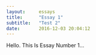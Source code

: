 ```yaml
---
layout:     essays
title:      "Essay 1"
subtitle:   "Test 2"
date:       2016-12-03 20:04:12
---
```


<p>Hello. This Is Essay Number 1...</p>